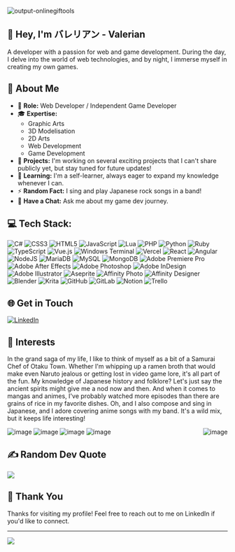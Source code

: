![output-onlinegiftools](https://github.com/user-attachments/assets/b57d441a-241c-4c41-ad5f-667715edd357)

## 🖖 Hey, I'm バレリアン - Valerian
A developer with a passion for web and game development. During the day, I delve into the world of web technologies, and by night, I immerse myself in creating my own games.

## 💫 About Me

- 🧢 **Role:** Web Developer / Independent Game Developer
- 🎓 **Expertise:**
  - Graphic Arts
  - 3D Modelisation
  - 2D Arts
  - Web Development
  - Game Development
- 🔭 **Projects:** I'm working on several exciting projects that I can't share publicly yet, but stay tuned for future updates!
- 🌱 **Learning:** I'm a self-learner, always eager to expand my knowledge whenever I can.
- ⚡ **Random Fact:** I sing and play Japanese rock songs in a band!
- 💬 **Have a Chat:** Ask me about my game dev journey.

## 💻 Tech Stack:
![C#](https://img.shields.io/badge/c%23-%23239120.svg?style=flat&logo=csharp&logoColor=white) ![CSS3](https://img.shields.io/badge/css3-%231572B6.svg?style=flat&logo=css3&logoColor=white) ![HTML5](https://img.shields.io/badge/html5-%23E34F26.svg?style=flat&logo=html5&logoColor=white) ![JavaScript](https://img.shields.io/badge/javascript-%23323330.svg?style=flat&logo=javascript&logoColor=%23F7DF1E) ![Lua](https://img.shields.io/badge/lua-%232C2D72.svg?style=flat&logo=lua&logoColor=white) ![PHP](https://img.shields.io/badge/php-%23777BB4.svg?style=flat&logo=php&logoColor=white) ![Python](https://img.shields.io/badge/python-3670A0?style=flat&logo=python&logoColor=ffdd54) ![Ruby](https://img.shields.io/badge/ruby-%23CC342D.svg?style=flat&logo=ruby&logoColor=white) ![TypeScript](https://img.shields.io/badge/typescript-%23007ACC.svg?style=flat&logo=typescript&logoColor=white) ![Vue.js](https://img.shields.io/badge/vue.js-%2335495e.svg?style=flat&logo=vuedotjs&logoColor=%234FC08D) ![Windows Terminal](https://img.shields.io/badge/Windows%20Terminal-%234D4D4D.svg?style=flat&logo=windows-terminal&logoColor=white) ![Vercel](https://img.shields.io/badge/vercel-%23000000.svg?style=flat&logo=vercel&logoColor=white) ![React](https://img.shields.io/badge/react-%2320232a.svg?style=flat&logo=react&logoColor=%2361DAFB) ![Angular](https://img.shields.io/badge/angular-%23DD0031.svg?style=flat&logo=angular&logoColor=white) ![NodeJS](https://img.shields.io/badge/node.js-6DA55F?style=flat&logo=node.js&logoColor=white) ![MariaDB](https://img.shields.io/badge/MariaDB-003545?style=flat&logo=mariadb&logoColor=white) ![MySQL](https://img.shields.io/badge/mysql-4479A1.svg?style=flat&logo=mysql&logoColor=white) ![MongoDB](https://img.shields.io/badge/MongoDB-%234ea94b.svg?style=flat&logo=mongodb&logoColor=white) ![Adobe Premiere Pro](https://img.shields.io/badge/Adobe%20Premiere%20Pro-9999FF.svg?style=flat&logo=Adobe%20Premiere%20Pro&logoColor=white) ![Adobe After Effects](https://img.shields.io/badge/Adobe%20After%20Effects-9999FF.svg?style=flat&logo=Adobe%20After%20Effects&logoColor=white) ![Adobe Photoshop](https://img.shields.io/badge/adobe%20photoshop-%2331A8FF.svg?style=flat&logo=adobe%20photoshop&logoColor=white) ![Adobe InDesign](https://img.shields.io/badge/Adobe%20InDesign-49021F?style=flat&logo=adobeindesign&logoColor=FF3366) ![Adobe Illustrator](https://img.shields.io/badge/adobe%20illustrator-%23FF9A00.svg?style=flat&logo=adobe%20illustrator&logoColor=white) ![Aseprite](https://img.shields.io/badge/Aseprite-FFFFFF?style=flat&logo=Aseprite&logoColor=#7D929E) ![Affinity Photo](https://img.shields.io/badge/affinityphoto-%237E4DD2.svg?style=flat&logo=affinity-photo&logoColor=white) ![Affinity Designer](https://img.shields.io/badge/affinity%20desginer-%231B72BE.svg?style=flat&logo=affinity-designer&logoColor=white) ![Blender](https://img.shields.io/badge/blender-%23F5792A.svg?style=flat&logo=blender&logoColor=white) ![Krita](https://img.shields.io/badge/Krita-203759?style=flat&logo=krita&logoColor=EEF37B) ![GitHub](https://img.shields.io/badge/github-%23121011.svg?style=flat&logo=github&logoColor=white) ![GitLab](https://img.shields.io/badge/gitlab-%23181717.svg?style=flat&logo=gitlab&logoColor=white) ![Notion](https://img.shields.io/badge/Notion-%23000000.svg?style=flat&logo=notion&logoColor=white) ![Trello](https://img.shields.io/badge/Trello-%23026AA7.svg?style=flat&logo=Trello&logoColor=white)

## 🌐 Get in Touch

[![LinkedIn](https://img.shields.io/badge/LinkedIn-%230077B5.svg?logo=linkedin&logoColor=white)](https://linkedin.com/in/valerian-mauleon) 

## 📼 Interests

In the grand saga of my life, I like to think of myself as a bit of a Samurai Chef of Otaku Town. Whether I'm whipping up a ramen broth that would make even Naruto jealous or getting lost in video game lore, it's all part of the fun. My knowledge of Japanese history and folklore? Let's just say the ancient spirits might give me a nod now and then. And when it comes to mangas and animes, I've probably watched more episodes than there are grains of rice in my favorite dishes. Oh, and I also compose and sing in Japanese, and I adore covering anime songs with my band. It's a wild mix, but it keeps life interesting!

<img align="right" src="https://github.com/user-attachments/assets/49541ff9-4b1c-4520-b5e3-3c8e2a680b48" alt="image" />

<img src="https://github.com/user-attachments/assets/bf2efe79-daf1-4461-b147-4bd05628330e" alt="image" />
<img src="https://github.com/user-attachments/assets/4dc6aff1-8f9f-473e-b94f-7cc0fe6f47f8" alt="image" />
<img src="https://github.com/user-attachments/assets/40aec26c-665d-4d04-b7b8-3864e637e991" alt="image" />
<img src="https://github.com/user-attachments/assets/7fa84497-94ec-4cfe-b718-3b28647e0b7b" alt="image" />


## ✍️ Random Dev Quote
![](https://quotes-github-readme.vercel.app/api?type=horizontal&theme=dark)

## 🫰 Thank You
Thanks for visiting my profile! Feel free to reach out to me on LinkedIn if you'd like to connect.

---
[![](https://visitcount.itsvg.in/api?id=ValerianSan&icon=8&color=8)](https://visitcount.itsvg.in)
